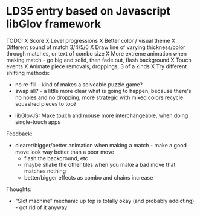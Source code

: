LD35 entry based on Javascript libGlov framework
============================

TODO:
X Score
X Level progressions
X Better color / visual theme
X Different sound of match 3/4/5/6
X Draw line of varying thickness/color through matches, or text of combo size
X More extreme animation when making match - go big and solid, then fade out, flash background
X Touch events
X Animate piece removals, droppings, 3 of a kinds
X Try different shifting methods:
  - no re-fill - kind of makes a solveable puzzle game?
  - swap all? - a little more clear what is going to happen, because there's no holes and no dropping, more strategic with mixed colors
  recycle squashed pieces to top?
* libGlovJS: Make touch and mouse more interchangeable, when doing single-touch apps

Feedback:
  * clearer/bigger/better animation when making a match - make a good move look way better than a poor move
    - flash the background, etc
    - maybe shake the other tiles when you make a bad move that matches nothing
    - better/bigger effects as combo and chains increase

Thoughts:
  * "Slot machine" mechanic up top is totally okay (and probably addicting) - got rid of it anyway
